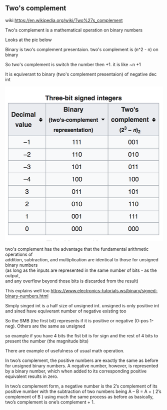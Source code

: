 
## Two's complement

wiki:https://en.wikipedia.org/wiki/Two%27s_complement


Two's complement is a mathematical operation on binary numbers

Looks at the pic below

Binary is two's complement presentaion.
two's complement  is (n^2 - n) on binary

So two's complement is switch the number then +1. it is like ~n +1

It is equiverant to binary (two's complement presentaion) of negative dec int 

![](https://github.com/ichiLamuchy/Thanks_Octocat/blob/master/C/img/twos%20complement.png)


two's complement has the advantage that the fundamental arithmetic operations of    
addition, subtraction, and multiplication are identical to those for unsigned binary numbers  
(as long as the inputs are represented in the same number of bits - as the output,    
and any overflow beyond those bits is discarded from the result)    


This explains well too
https://www.electronics-tutorials.ws/binary/signed-binary-numbers.html

Simply singed int is a half size of unsigned int. unsigned is only positive int and sined have equiverant number of negative existing too

So the SMB (the first bit) represents if it is positive or negative (0-pos 1-neg). 
Others are the same as unsigned 

so example if you have 4 bits the fist bit is for sign and the rest of 4 bits to present the number (the magnitude bits)

There are example of usefulness of usual math operation.


 In two’s complement, the positive numbers are exactly the same as before for unsigned binary numbers. 
 A negative number, however, is represented by a binary number, which when added to its corresponding positive equivalent results in zero.

In two’s complement form, a negative number is the 2’s complement of its positive number with the subtraction of two numbers being A – B = A + ( 2’s complement of B ) using much the same process as before as basically, two’s complement is one’s complement + 1.
